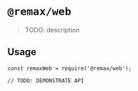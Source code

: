 # `@remax/web`

> TODO: description

## Usage

```
const remaxWeb = require('@remax/web');

// TODO: DEMONSTRATE API
```
